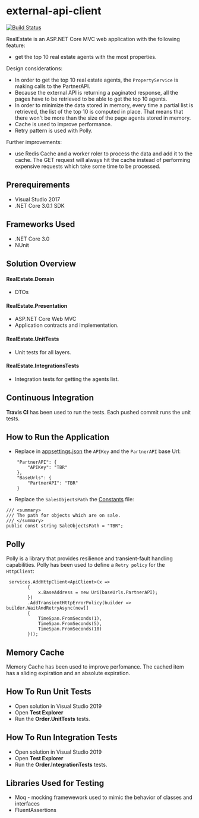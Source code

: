 # external-api-client

[![Build Status](https://travis-ci.com/Lidiadev/external-api-client.png?branch=master)](https://travis-ci.com/Lidiadev/external-api-client)

RealEstate is an ASP.NET Core MVC web application with the following feature:
- get the top 10 real estate agents with the most properties.

Design considerations:
* In order to get the top 10 real estate agents, the `PropertyService` is making calls to the PartnerAPI. 
* Because the external API is returning a paginated response, all the pages have to be retrieved to be able to get the top 10 agents.
* In order to minimize the data stored in memory, every time a partial list is retrieved, the list of the top 10 is computed in place. That means that there won't be more than the size of the page agents stored in memory.
* Cache is used to improve performance.
* Retry pattern is used with Polly.

Further improvements:
- use Redis Cache and a worker roler to process the data and add it to the cache. The GET request will always hit the cache instead of performing expensive requests which take some time to be processed.

## Prerequirements

* Visual Studio 2017 
* .NET Core 3.0.1 SDK 

## Frameworks Used

* .NET Core 3.0
* NUnit 

## Solution Overview

#### RealEstate.Domain
- DTOs

#### RealEstate.Presentation
- ASP.NET Core Web MVC
- Application contracts and implementation.

#### RealEstate.UnitTests
- Unit tests for all layers.

#### RealEstate.IntegrationsTests
- Integration tests for getting the agents list.

## Continuous Integration

**Travis CI** has been used to run the tests.
Each pushed commit runs the unit tests.

## How to Run the Application
* Replace in [appsettings.json](https://github.com/Lidiadev/external-api-client/blob/master/RealEstate.Presentation/appsettings.json) the `APIKey` and the `PartnerAPI` base Url:
``` 
    "PartnerAPI": {
        "APIKey": "TBR"
    },
    "BaseUrls": {
        "PartnerAPI": "TBR"
    }
```    
* Replace the `SalesObjectsPath` the [Constants](https://github.com/Lidiadev/external-api-client/blob/master/RealEstate.Presentation/Common/Constants/ApiConstants.cs) file:
```
/// <summary>
/// The path for objects which are on sale.
/// </summary>
public const string SaleObjectsPath = "TBR";
```
## Polly 
Polly is a library that provides resilience and transient-fault handling capabilities.
Polly has been used to define a `Retry policy` for the `HttpClient`:
```
 services.AddHttpClient<ApiClient>(x => 
        {
            x.BaseAddress = new Uri(baseUrls.PartnerAPI); 
        })
        .AddTransientHttpErrorPolicy(builder => builder.WaitAndRetryAsync(new[]
        {
            TimeSpan.FromSeconds(1),
            TimeSpan.FromSeconds(5),
            TimeSpan.FromSeconds(10)
        }));
```
## Memory Cache
Memory Cache has been used to improve perfomance. The cached item has a sliding expiration and an absolute expiration. 

## How To Run Unit Tests

* Open solution in Visual Studio 2019
* Open **Test Explorer** 
* Run the **Order.UnitTests** tests.

## How To Run Integration Tests

* Open solution in Visual Studio 2019
* Open **Test Explorer** 
* Run the **Order.IntegrationTests** tests.

## Libraries Used for Testing

* Moq - mocking framewework used to mimic the behavior of classes and interfaces
* FluentAssertions
